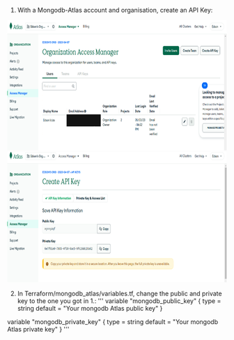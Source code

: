 1. With a Mongodb-Atlas account and organisation, create an API Key:
<img src="https://github.com/Daesfd/youtube_data_kafka_etl/blob/main/docs/mongodb_atlas_images/1.png" width="800" height="300">
<img src="https://github.com/Daesfd/youtube_data_kafka_etl/blob/main/docs/mongodb_atlas_images/2.png" width="800" height="300">

2. In Terraform/mongodb_atlas/variables.tf, change the public and private key to the one you got in 1.:
'''
variable "mongodb_public_key" {
  type = string
  default = "Your mongodb Atlas public key"
}

variable "mongodb_private_key" {
  type = string
  default = "Your mongodb Atlas private key"
}
'''
